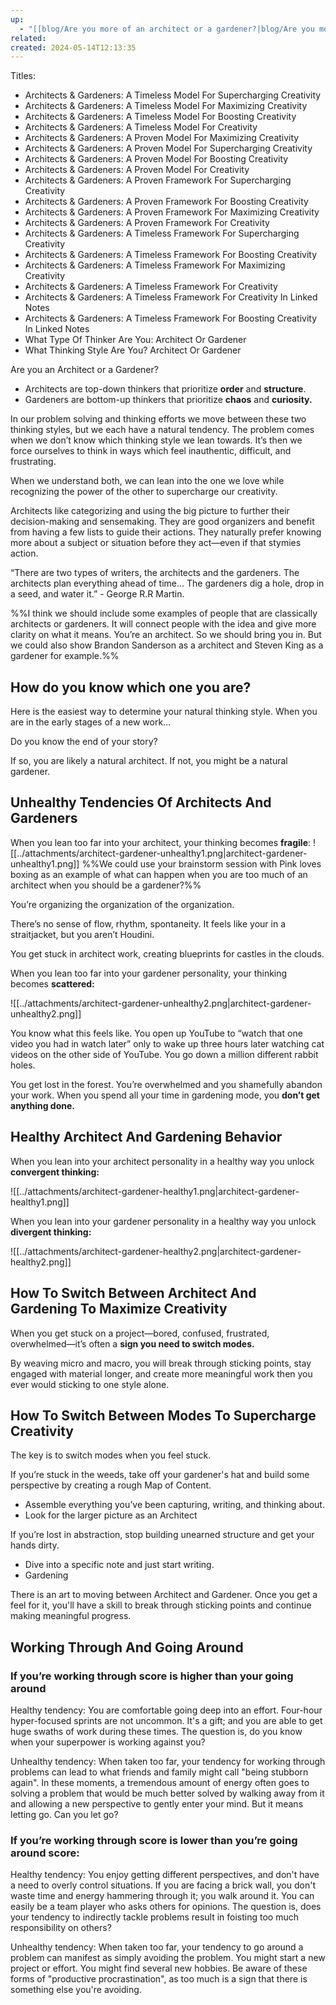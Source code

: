 ```yaml
---
up:
  - "[[blog/Are you more of an architect or a gardener?|blog/Are you more of an architect or a gardener?]]"
related: 
created: 2024-05-14T12:13:35
---
```

Titles:
- Architects & Gardeners: A Timeless Model For Supercharging Creativity
- Architects & Gardeners: A Timeless Model For Maximizing Creativity
- Architects & Gardeners: A Timeless Model For Boosting Creativity 
- Architects & Gardeners: A Timeless Model For Creativity
- Architects & Gardeners: A Proven Model For Maximizing Creativity 
- Architects & Gardeners: A Proven Model For Supercharging Creativity 
- Architects & Gardeners: A Proven Model For Boosting Creativity
- Architects & Gardeners: A Proven Model For Creativity 
- Architects & Gardeners: A Proven Framework For Supercharging Creativity
- Architects & Gardeners: A Proven Framework For Boosting Creativity
- Architects & Gardeners: A Proven Framework For Maximizing Creativity
- Architects & Gardeners: A Proven Framework For Creativity
- Architects & Gardeners: A Timeless Framework For Supercharging Creativity
- Architects & Gardeners: A Timeless Framework For Boosting Creativity
- Architects & Gardeners: A Timeless Framework For Maximizing Creativity
- Architects & Gardeners: A Timeless Framework For Creativity
- Architects & Gardeners: A Timeless Framework For Creativity In Linked Notes
- Architects & Gardeners: A Timeless Framework For Boosting Creativity In Linked Notes
- What Type Of Thinker Are You: Architect Or Gardener
- What Thinking Style Are You? Architect Or Gardener

Are you an Architect or a Gardener?
- Architects are top-down thinkers that prioritize **order** and **structure**.
- Gardeners are bottom-up thinkers that prioritize **chaos** and **curiosity.**

In our problem solving and thinking efforts we move between these two thinking styles, but we each have a natural tendency. The problem comes when we don’t know which thinking style we lean towards. It’s then we force ourselves to think in ways which feel inauthentic, difficult, and frustrating.

When we understand both, we can lean into the one we love while recognizing the power of the other to supercharge our creativity. 

Architects like categorizing and using the big picture to further their decision-making and sensemaking. They are good organizers and benefit from having a few lists to guide their actions. They naturally prefer knowing more about a subject or situation before they act—even if that stymies action.

“There are two types of writers, the architects and the gardeners. The architects plan everything ahead of time… The gardeners dig a hole, drop in a seed, and water it.” - George R.R Martin. 

%%I think we should include some examples of people that are classically architects or gardeners. It will connect people with the idea and give more clarity on what it means. You’re an architect. So we should bring you in. But we could also show Brandon Sanderson as a architect and Steven King as a gardener for example.%%

## How do you know which one you are? 

Here is the easiest way to determine your natural thinking style. When you are in the early stages of a new work…

Do you know the end of your story?

If so, you are likely a natural architect. 
If not, you might be a natural gardener.

## Unhealthy Tendencies Of Architects And Gardeners

When you lean too far into your architect, your thinking becomes **fragile**:
![[../attachments/architect-gardener-unhealthy1.png|architect-gardener-unhealthy1.png]]
%%We could use your brainstorm session with Pink loves boxing as an example of what can happen when you are too much of an architect when you should be a gardener?%%

You’re organizing the organization of the organization. 

There’s no sense of flow, rhythm, spontaneity. It feels like your in a straitjacket, but you aren’t Houdini. 

You get stuck in architect work, creating blueprints for castles in the clouds.

When you lean too far into your gardener personality, your thinking becomes **scattered:**

![[../attachments/architect-gardener-unhealthy2.png|architect-gardener-unhealthy2.png]]

You know what this feels like. You open up YouTube to “watch that one video you had in watch later” only to wake up three hours later watching cat videos on the other side of YouTube. You go down a million different rabbit holes. 

You get lost in the forest. You’re overwhelmed and you shamefully abandon your work. 
When you spend all your time in gardening mode, you **don’t get anything done.** 

## Healthy Architect And Gardening Behavior

When you lean into your architect personality in a healthy way you unlock **convergent thinking:**

![[../attachments/architect-gardener-healthy1.png|architect-gardener-healthy1.png]]

When you lean into your gardener personality in a healthy way you unlock **divergent thinking:**

![[../attachments/architect-gardener-healthy2.png|architect-gardener-healthy2.png]]

## How To Switch Between Architect And Gardening To Maximize Creativity
When you get stuck on a project—bored, confused, frustrated, overwhelmed—it’s often a **sign you need to switch modes.**

By weaving micro and macro, you will break through sticking points, stay engaged with material longer, and create more meaningful work then you ever would sticking to one style alone. 

## How To Switch Between Modes To Supercharge Creativity
The key is to switch modes when you feel stuck. 

If you’re stuck in the weeds, take off your gardener's hat and build some perspective by creating a rough Map of Content.

- Assemble everything you’ve been capturing, writing, and thinking about.
- Look for the larger picture as an Architect

If you’re lost in abstraction, stop building unearned structure and get your hands dirty.

- Dive into a specific note and just start writing.
- Gardening

There is an art to moving between Architect and Gardener. Once you get a feel for it, you'll have a skill to break through sticking points and continue making meaningful progress.


## Working Through And Going Around

### If you’re working through score is higher than your going around 

Healthy tendency: You are comfortable going deep into an effort. Four-hour hyper-focused sprints are not uncommon. It's a gift; and you are able to get huge swaths of work during these times. The question is, do you know when your superpower is working against you?

Unhealthy tendency: When taken too far, your tendency for working through problems can lead to what friends and family might call "being stubborn again". In these moments, a tremendous amount of energy often goes to solving a problem that would be much better solved by walking away from it and allowing a new perspective to gently enter your mind. But it means letting go. Can you let go?

### If you’re working through score is lower than you’re going around score:

Healthy tendency: You enjoy getting different perspectives, and don't have a need to overly control situations. If you are facing a brick wall, you don't waste time and energy hammering through it; you walk around it. You can easily be a team player who asks others for opinions. The question is, does your tendency to indirectly tackle problems result in foisting too much responsibility on others?

Unhealthy tendency: When taken too far, your tendency to go around a problem can manifest as simply avoiding the problem. You might start a new project or effort. You might find several new hobbies. Be aware of these forms of "productive procrastination", as too much is a sign that there is something else you're avoiding.